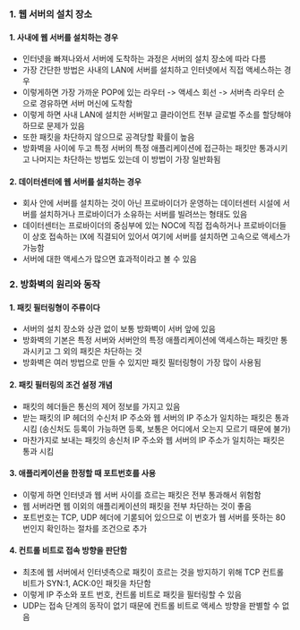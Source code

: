 ### 1. 웹 서버의 설치 장소
#### 1. 사내에 웹 서버를 설치하는 경우
- 인터넷을 빠져나와서 서버에 도착하는 과정은 서버의 설치 장소에 따라 다름
- 가장 간단한 방법은 사내의 LAN에 서버를 설치하고 인터넷에서 직접 액세스하는 경우
- 이렇게하면 가장 가까운 POP에 있는 라우터 -> 액세스 회선 -> 서버측 라우터 순으로 경유하면 서버 머신에 도착함
- 이렇게 하면 사내 LAN에 설치한 서버말고 클라이언트 전부 글로벌 주소를 할당해야 하므로 문제가 있음
- 또한 패킷을 차단하지 않으므로 공격당할 확률이 높음
- 방화벽을 사이에 두고 특정 서버의 특정 애플리케이션에 접근하는 패킷만 통과시키고 나머지는 차단하는 방법도 있는데 이 방법이 가장 일반화됨
#### 2. 데이터센터에 웹 서버를 설치하는 경우
- 회사 안에 서버를 설치하는 것이 아닌 프로바이더가 운영하는 데이터센터 시설에 서버를 설치하거나 프로바이더가 소유하는 서버를 빌려쓰는 형태도 있음
- 데이터센터는 프로바이더의 중심부에 있는 NOC에 직접 접속하거나 프로바이더들이 상호 접속하는 IX에 직결되어 있어서 여기에 서버를 설치하면 고속으로 액세스가 가능함
- 서버에 대한 액세스가 많으면 효과적이라고 볼 수 있음
### 2. 방화벽의 원리와 동작
#### 1. 패킷 필터링형이 주류이다
- 서버의 설치 장소와 상관 없이 보통 방화벽이 서버 앞에 있음
- 방화벽의 기본은 특정 서버와 서버안의 특정 애플리케이션에 액세스하는 패킷만 통과시키고 그 외의 패킷은 차단하는 것
- 방화벽은 여러 방법으로 만들 수 있지만 패킷 필터링형이 가장 많이 사용됨
#### 2. 패킷 필터링의 조건 설정 개념
- 패킷의 헤더들은 통신의 제어 정보를 가지고 있음
- 받는 패킷의 IP 헤더의 수신처 IP 주소와 웹 서버의 IP 주소가 일치하는 패킷은 통과 시킴 (송신처도 등록이 가능하면 등록, 보통은 어디에서 오는지 모르기 때문에 불가)
- 마찬가지로 보내는 패킷의 송신처 IP 주소와 웹 서버의 IP 주소가 일치하는 패킷은 통과 시킴
#### 3. 애플리케이션을 한정할 때 포트번호를 사용
- 이렇게 하면 인터넷과 웹 서버 사이를 흐르는 패킷은 전부 통과해서 위험함
- 웹 서버라면 웹 이외의 애플리케이션의 패킷을 전부 차단하는 것이 좋음
- 포트번호는 TCP, UDP 헤더에 기롣되어 있으므로 이 번호가 웹 서버를 뜻하는 80번인지 확인하는 절차를 조건으로 추가
#### 4. 컨트롤 비트로 접속 방향을 판단함
- 최초에 웹 서버에서 인터넷측으로 패킷이 흐르는 것을 방지하기 위해 TCP 컨트롤 비트가 SYN:1, ACK:0인 패킷을 차단함
- 이렇게 IP 주소와 포트 번호, 컨트롤 비트로 패킷을 필터링할 수 있음
- UDP는 접속 단계의 동작이 없기 때문에 컨트롤 비트로 액세스 방향을 판별할 수 없음
